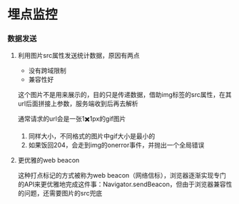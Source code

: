 # 埋点监控

### 数据发送

1. 利用图片src属性发送统计数据，原因有两点

   * 没有跨域限制
   * 兼容性好

   这个图片不是用来展示的，目的只是传递数据，借助img标签的src属性，在其url后面拼接上参数，服务端收到后再去解析

   通常请求的url会是一张1✖️1px的gif图片

   1. 同样大小，不同格式的图片中gif大小是最小的
   2. 如果饭回204，会走到img的onerror事件，并抛出一个全局错误

2. 更优雅的web beacon

   这种打点标记的方式被称为web beacon（网络信标），浏览器逐渐实现专门的API来更优雅地完成这件事：Navigator.sendBeacon，但由于浏览器兼容性的问题，还需要图片的src兜底